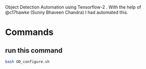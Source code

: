 Object Detection Automation using Tensorflow-2 . With the help of @c17hawke (Sunny Bhaveen Chandra) I had automated this.

# Commands

## run this command 
``` bash
bash OD_configure.sh
```

